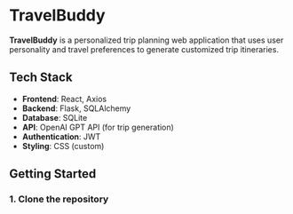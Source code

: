 # TravelBuddy

**TravelBuddy** is a personalized trip planning web application that uses user personality and travel preferences to generate customized trip itineraries.

## Tech Stack

- **Frontend**: React, Axios
- **Backend**: Flask, SQLAlchemy
- **Database**: SQLite
- **API**: OpenAI GPT API (for trip generation)
- **Authentication**: JWT
- **Styling**: CSS (custom)

## Getting Started

### 1. Clone the repository

